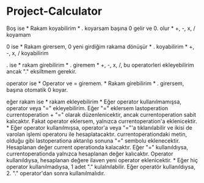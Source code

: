# Project-Calculator

Boş ise
    * Rakam koyabilirim
    * . koyarsam başına 0 gelir ve 0. olur
    * +, -, x, / koyamam

0 ise
    * Rakam girersem, 0  yeni girdiğim rakama dönüşür
    * . koyabilirim
    * +, -, x, / koyabilirim

. ise
    * rakam girebilirim 
    * . giremem
    * +, -, x, /, bu operatorleri ekleyebilirim ancak "." eksiltmem gerekir.

operator ise
    * Operator ve = giremem.
    * Rakam girebilirim
    * . girersem, başına otomatik 0 koyar.

eğer rakam ise 
    * rakam ekleyebilirim
    * Eğer operator kullanılmamışsa, operator veya "=" ekleyebilirim. Eğer "=" eklersem lastoperation currentoperation + "=" olarak düzenlenicektir, ancak currentoperation sabit kalıcaktır. Fakat operator eklersem, yalnızca currentoperation'a eklenicektir.
    * Eğer operator kullanılmışsa, operator'a veya "="'a tıklanılabilir ve ikisi de varolan işlemi operatoru ile hesaplatacaktır. currentoperationdaki metin, olduğu gibi lastoperationa aktarılıp sonuna "=" sembolu eklenecektir. Hesaplanan değer current operationda kalacaktır. Eğer "=" kullanıldıysa, currentoperationda yalnızca hesaplanan değer kalıcaktır. Operator kullanıldıysa, hesaplanan değere ilaven yeni operator eklenicektir.
    * Eğer hiç operator kullanılmadıysa, 1 adet "." kulalnılabilir. Eğer operatör kullanıldıysa, 2. "." operator'dan sonra kullanılmalıdır.


